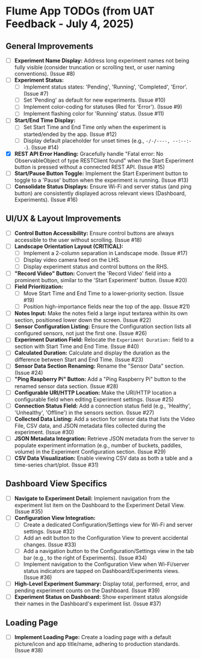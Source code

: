# Flume App TODOs (from UAT Feedback - July 4, 2025)

## General Improvements

- [ ] **Experiment Name Display:** Address long experiment names not being fully visible (consider truncation or scrolling text, or user naming conventions). (Issue #8)
- [ ] **Experiment Status:**
    - [ ] Implement status states: 'Pending', 'Running', 'Completed', 'Error'. (Issue #7)
    - [ ] Set 'Pending' as default for new experiments. (Issue #10)
    - [ ] Implement color-coding for statuses (Red for 'Error'). (Issue #9)
    - [ ] Implement flashing color for 'Running' status. (Issue #11)
- [ ] **Start/End Time Display:**
    - [ ] Set Start Time and End Time only when the experiment is started/ended by the app. (Issue #12)
    - [ ] Display default placeholder for unset times (e.g., `-/-/----, --:--:--`). (Issue #14)
- [x] **REST API Error Handling:** Gracefully handle "Fatal error: No ObservableObject of type RESTClient found" when the Start Experiment button is pressed without a connected REST API. (Issue #15)
- [ ] **Start/Pause Button Toggle:** Implement the Start Experiment button to toggle to a 'Pause' button when the experiment is running. (Issue #13)
- [ ] **Consolidate Status Displays:** Ensure Wi-Fi and server status (and ping button) are consistently displayed across relevant views (Dashboard, Experiments). (Issue #16)

## UI/UX & Layout Improvements

- [ ] **Control Button Accessibility:** Ensure control buttons are always accessible to the user without scrolling. (Issue #18)
- [ ] **Landscape Orientation Layout (CRITICAL):**
    - [ ] Implement a 2-column separation in Landscape mode. (Issue #17)
    - [ ] Display video camera feed on the LHS.
    - [ ] Display experiment status and control buttons on the RHS.
- [ ] **"Record Video" Button:** Convert the 'Record Video' field into a prominent button, similar to the 'Start Experiment' button. (Issue #20)
- [ ] **Field Prioritization:**
    - [ ] Move Start Time and End Time to a lower-priority section. (Issue #19)
    - [ ] Position high-importance fields near the top of the app. (Issue #21)
- [ ] **Notes Input:** Make the notes field a large input textarea within its own section, positioned lower down the screen. (Issue #22)
- [ ] **Sensor Configuration Listing:** Ensure the Configuration section lists all configured sensors, not just the first one. (Issue #26)
- [ ] **Experiment Duration Field:** Relocate the `Experiment Duration:` field to a section with Start Time and End Time. (Issue #40)
- [ ] **Calculated Duration:** Calculate and display the duration as the difference between Start and End Time. (Issue #23)
- [ ] **Sensor Data Section Renaming:** Rename the "Sensor Data" section. (Issue #24)
- [ ] **"Ping Raspberry Pi" Button:** Add a "Ping Raspberry Pi" button to the renamed sensor data section. (Issue #28)
- [ ] **Configurable URI/HTTP Location:** Make the URI/HTTP location a configurable field when editing Experiment settings. (Issue #25)
- [ ] **Connection Status Field:** Add a connection status field (e.g., 'Healthy', 'Unhealthy', 'Offline') in the sensors section. (Issue #27)
- [ ] **Collected Data Listing:** Add a section for sensor data that lists the Video File, CSV data, and JSON metadata files collected during the experiment. (Issue #30)
- [ ] **JSON Metadata Integration:** Retrieve JSON metadata from the server to populate experiment information (e.g., number of buckets, paddles, volume) in the Experiment Configuration section. (Issue #29)
- [ ] **CSV Data Visualization:** Enable viewing CSV data as both a table and a time-series chart/plot. (Issue #31)

## Dashboard View Specifics

- [ ] **Navigate to Experiment Detail:** Implement navigation from the experiment list item on the Dashboard to the Experiment Detail View. (Issue #35)
- [ ] **Configuration View Integration:**
    - [ ] Create a dedicated Configuration/Settings view for Wi-Fi and server settings. (Issue #32)
    - [ ] Add an edit button to the Configuration View to prevent accidental changes. (Issue #33)
    - [ ] Add a navigation button to the Configuration/Settings view in the tab bar (e.g., to the right of Experiments). (Issue #34)
    - [ ] Implement navigation to the Configuration View when Wi-Fi/server status indicators are tapped on Dashboard/Experiments views. (Issue #36)
- [ ] **High-Level Experiment Summary:** Display total, performed, error, and pending experiment counts on the Dashboard. (Issue #39)
- [ ] **Experiment Status on Dashboard:** Show experiment status alongside their names in the Dashboard's experiment list. (Issue #37)

## Loading Page

- [ ] **Implement Loading Page:** Create a loading page with a default picture/icon and app title/name, adhering to production standards. (Issue #38)